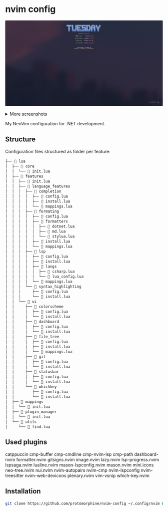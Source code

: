 # nvim config

![dashboard](assets/dashboard.png)

<details>
  <summary>More screenshots</summary>

![file](assets/file-tree.png)
![lsp](assets/lsp-code-actions.png)
![lsp](assets/lsp-find.png)
![lsp](assets/lsp-hover.png)
![lsp](assets/lsp-outline.png)
![lsp](assets/lsp-peek-definition.png)

</details>

My NeoVim configuration for .NET development.

## Structure

Configuration files structured as folder per feature:

```plain
├──  lua
│  ├──  core
│  │  └──  init.lua
│  ├──  features
│  │  ├──  init.lua
│  │  ├──  language_features
│  │  │  ├──  completion
│  │  │  │  ├──  config.lua
│  │  │  │  ├──  install.lua
│  │  │  │  └──  mappings.lua
│  │  │  ├──  formating
│  │  │  │  ├──  config.lua
│  │  │  │  ├──  formatters
│  │  │  │  │  ├──  dotnet.lua
│  │  │  │  │  ├──  md.lua
│  │  │  │  │  └──  stylua.lua
│  │  │  │  ├──  install.lua
│  │  │  │  └──  mappings.lua
│  │  │  ├──  lsp
│  │  │  │  ├──  config.lua
│  │  │  │  ├──  install.lua
│  │  │  │  ├──  langs
│  │  │  │  │  ├──  csharp.lua
│  │  │  │  │  └──  lua_config.lua
│  │  │  │  └──  mappings.lua
│  │  │  └──  syntax_highlighting
│  │  │     ├──  config.lua
│  │  │     └──  install.lua
│  │  └──  ui
│  │     ├──  colorscheme
│  │     │  ├──  config.lua
│  │     │  └──  install.lua
│  │     ├──  dashboard
│  │     │  ├──  config.lua
│  │     │  └──  install.lua
│  │     ├──  file_tree
│  │     │  ├──  config.lua
│  │     │  ├──  install.lua
│  │     │  └──  mappings.lua
│  │     ├──  git
│  │     │  ├──  config.lua
│  │     │  └──  install.lua
│  │     ├──  statusbar
│  │     │  ├──  config.lua
│  │     │  └──  install.lua
│  │     └──  whichkey
│  │        ├──  config.lua
│  │        └──  install.lua
│  ├──  mappings
│  │  └──  init.lua
│  ├──  plugin_manager
│  │  └──  init.lua
│  └──  utils
│     └──  find.lua
```

## Used plugins

catppuccin
cmp-buffer
cmp-cmdline
cmp-nvim-lsp
cmp-path
dashboard-nvim
formatter.nvim
gitsigns.nvim
image.nvim
lazy.nvim
lsp-progress.nvim
lspsaga.nvim
lualine.nvim
mason-lspconfig.nvim
mason.nvim
mini.icons
neo-tree.nvim
nui.nvim
nvim-autopairs
nvim-cmp
nvim-lspconfig
nvim-treesitter
nvim-web-devicons
plenary.nvim
vim-vsnip
which-key.nvim

## Installation

```sh
git clone https://github.com/protomorphine/nvim-config ~/.config/nvim && nvim
```
